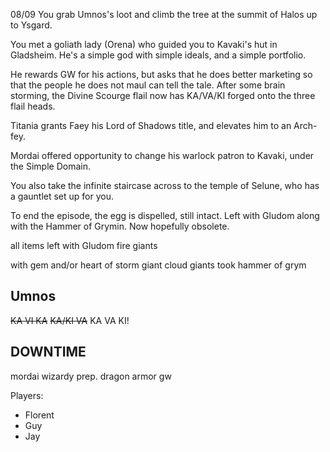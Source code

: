 08/09
You grab Umnos's loot and climb the tree at the summit of Halos up to Ysgard.

You met a goliath lady (Orena) who guided you to Kavaki's hut in Gladsheim.
He's a simple god with simple ideals, and a simple portfolio.

He rewards GW for his actions, but asks that he does better marketing so that the people he does not maul can tell the tale.
After some brain storming, the Divine Scourge flail now has KA/VA/KI forged onto the three flail heads.

Titania grants Faey his Lord of Shadows title, and elevates him to an Arch-fey.

Mordai offered opportunity to change his warlock patron to Kavaki, under the Simple Domain.

You also take the infinite staircase across to the temple of Selune, who has a gauntlet set up for you.

To end the episode, the egg is dispelled, still intact. Left with Gludom along with the Hammer of Grymin. Now hopefully obsolete.

all items left with Gludom
fire giants

with gem and/or heart of storm giant
cloud giants took hammer of grym

## Umnos
~~KA VI KA~~
~~KA/KI VA~~
KA VA KI!


## DOWNTIME
mordai wizardy prep.
dragon armor gw


Players:
- Florent
- Guy
- Jay
